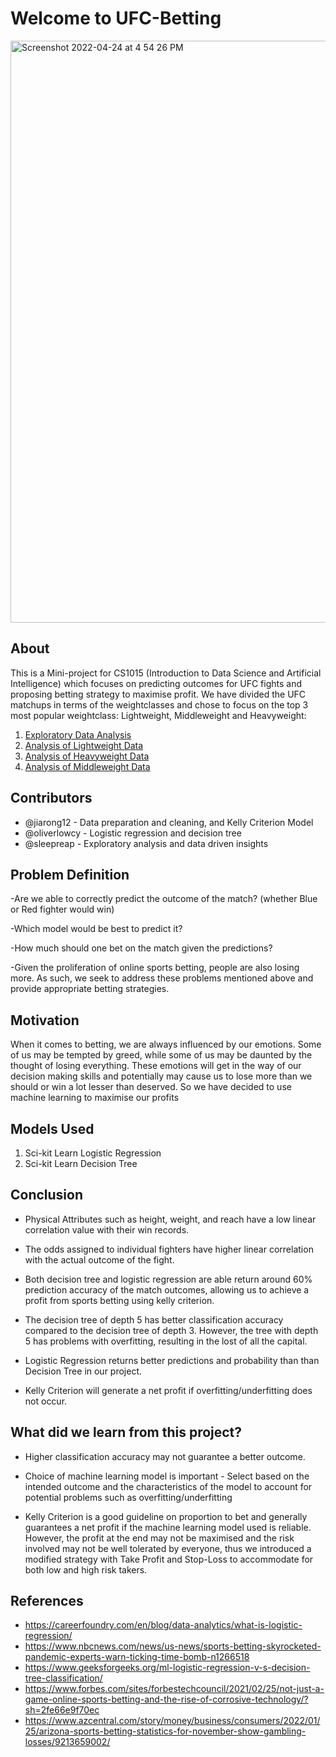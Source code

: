 # Welcome to UFC-Betting
<img width="931" alt="Screenshot 2022-04-24 at 4 54 26 PM" src="https://user-images.githubusercontent.com/84327330/164968548-06ce1401-b238-4f95-b3d7-51b9e6a89341.png">

## About

This is a Mini-project for CS1015 (Introduction to Data Science and Artificial Intelligence) which focuses on predicting outcomes for UFC fights and proposing betting strategy to maximise profit. We have divided the UFC matchups in terms of the weightclasses and chose to focus on the top 3 most popular weightclass: Lightweight, Middleweight and Heavyweight:


1. [Exploratory Data Analysis](https://github.com/jiarong12/UFC-Betting#:~:text=1%20hour%20ago-,UFC%20Betting%20Exploratory%20Data%20Analysis.ipynb,-Rename%20EDA%201015)
2. [Analysis of Lightweight Data](https://github.com/jiarong12/UFC-Betting/blob/main/UFC%20Betting%20Lightweight.ipynb)
3. [Analysis of Heavyweight Data](https://github.com/jiarong12/UFC-Betting/blob/main/UFC%20Betting%20Heavyweight.ipynb)
4. [Analysis of Middleweight Data](https://github.com/jiarong12/UFC-Betting#:~:text=UFC%20Betting%20Middleweight.ipynb)
  
## Contributors

- @jiarong12 - Data preparation and cleaning, and Kelly Criterion Model
- @oliverlowcy -  Logistic regression and decision tree
- @sleepreap - Exploratory analysis and data driven insights


## Problem Definition
-Are we able to correctly predict the outcome of the match? (whether Blue or Red fighter would win)

-Which model would be best to predict it?

-How much should one bet on the match given the predictions?

-Given the proliferation of online sports betting, people are also losing more. As such, we seek to address these problems mentioned above and provide appropriate betting strategies.


## Motivation
When it comes to betting, we are always influenced by our emotions. Some of us may be tempted by greed, while some of us may be daunted by the thought of losing everything. These emotions will get in the way of our decision making skills and potentially may cause us to lose more than we should or win a lot lesser than deserved. So we have decided to use machine learning to maximise our profits

## Models Used

1. Sci-kit Learn Logistic Regression
2. Sci-kit Learn Decision Tree

## Conclusion

- Physical Attributes such as height, weight, and reach have a low linear correlation value with their win records.
- The odds assigned to individual fighters have higher linear correlation with the actual outcome of the fight.
- Both decision tree and logistic regression are able return around 60% prediction accuracy of the match outcomes, allowing us to achieve a profit from sports betting using kelly criterion.

- The decision tree of depth 5 has better classification accuracy compared to the decision tree of depth 3. However, the tree with depth 5 has problems with overfitting, resulting in the lost of all the capital.

- Logistic Regression returns better predictions and probability than than Decision Tree in our project.
- Kelly Criterion will generate a net profit if overfitting/underfitting does not occur.

## What did we learn from this project?

- Higher classification accuracy may not guarantee a better outcome. 

- Choice of machine learning model is important - Select based on the intended outcome and the characteristics of the model to account for potential problems such as overfitting/underfitting

- Kelly Criterion is a good guideline on proportion to bet and generally guarantees a net profit if the machine learning model used is reliable. However, the profit at the end may not be maximised and the risk involved may not be well tolerated by everyone, thus we introduced a modified strategy with Take Profit and Stop-Loss to accommodate for both low and high risk takers.


## References
- <https://careerfoundry.com/en/blog/data-analytics/what-is-logistic-regression/>
- <https://www.nbcnews.com/news/us-news/sports-betting-skyrocketed-pandemic-experts-warn-ticking-time-bomb-n1266518>
- <https://www.geeksforgeeks.org/ml-logistic-regression-v-s-decision-tree-classification/>
- <https://www.forbes.com/sites/forbestechcouncil/2021/02/25/not-just-a-game-online-sports-betting-and-the-rise-of-corrosive-technology/?sh=2fe66e9f70ec>
- <https://www.azcentral.com/story/money/business/consumers/2022/01/25/arizona-sports-betting-statistics-for-november-show-gambling-losses/9213659002/>


